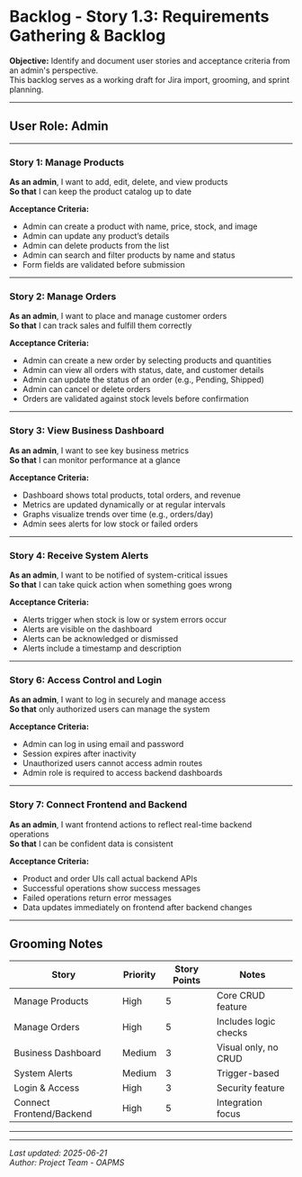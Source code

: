 #  Backlog - Story 1.3: Requirements Gathering & Backlog

**Objective:** Identify and document user stories and acceptance criteria from an admin's perspective.  
This backlog serves as a working draft for Jira import, grooming, and sprint planning.

---

##  User Role: Admin

---

###  Story 1: Manage Products

**As an admin**, I want to add, edit, delete, and view products  
**So that** I can keep the product catalog up to date

**Acceptance Criteria:**
- Admin can create a product with name, price, stock, and image
- Admin can update any product’s details
- Admin can delete products from the list
- Admin can search and filter products by name and status
- Form fields are validated before submission

---

###  Story 2: Manage Orders

**As an admin**, I want to place and manage customer orders  
**So that** I can track sales and fulfill them correctly

**Acceptance Criteria:**
- Admin can create a new order by selecting products and quantities
- Admin can view all orders with status, date, and customer details
- Admin can update the status of an order (e.g., Pending, Shipped)
- Admin can cancel or delete orders
- Orders are validated against stock levels before confirmation

---

###  Story 3: View Business Dashboard

**As an admin**, I want to see key business metrics  
**So that** I can monitor performance at a glance

**Acceptance Criteria:**
- Dashboard shows total products, total orders, and revenue
- Metrics are updated dynamically or at regular intervals
- Graphs visualize trends over time (e.g., orders/day)
- Admin sees alerts for low stock or failed orders

---

###  Story 4: Receive System Alerts

**As an admin**, I want to be notified of system-critical issues  
**So that** I can take quick action when something goes wrong

**Acceptance Criteria:**
- Alerts trigger when stock is low or system errors occur
- Alerts are visible on the dashboard
- Alerts can be acknowledged or dismissed
- Alerts include a timestamp and description

---

### Story 6: Access Control and Login

**As an admin**, I want to log in securely and manage access  
**So that** only authorized users can manage the system

**Acceptance Criteria:**
- Admin can log in using email and password
- Session expires after inactivity
- Unauthorized users cannot access admin routes
- Admin role is required to access backend dashboards

---

### Story 7: Connect Frontend and Backend

**As an admin**, I want frontend actions to reflect real-time backend operations  
**So that** I can be confident data is consistent

**Acceptance Criteria:**
- Product and order UIs call actual backend APIs
- Successful operations show success messages
- Failed operations return error messages
- Data updates immediately on frontend after backend changes

---

##  Grooming Notes

| Story | Priority | Story Points | Notes |
|-------|----------|--------------|-------|
| Manage Products | High | 5 | Core CRUD feature |
| Manage Orders | High | 5 | Includes logic checks |
| Business Dashboard | Medium | 3 | Visual only, no CRUD |
| System Alerts | Medium | 3 | Trigger-based |
| Login & Access | High | 3 | Security feature |
| Connect Frontend/Backend | High | 5 | Integration focus |

---

---

_Last updated: 2025-06-21_  
_Author: Project Team - OAPMS_

